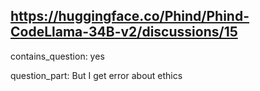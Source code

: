 ## https://huggingface.co/Phind/Phind-CodeLlama-34B-v2/discussions/15

contains_question: yes

question_part: But I get error about ethics